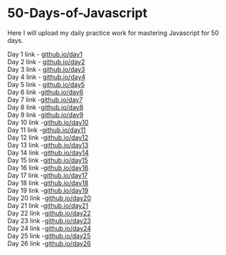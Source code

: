 # 50-Days-of-Javascript

Here I will upload my daily practice work for mastering Javascript for 50 days.

Day 1 link - [github.io/day1](https://rushigoswami.github.io/50-Days-of-Javascript/day1/)<br> Day 2
link - [github.io/day2](https://rushigoswami.github.io/50-Days-of-Javascript/day2/)<br> Day 3 link -
[github.io/day3](https://rushigoswami.github.io/50-Days-of-Javascript/day3/)<br> Day 4 link -
[github.io/day4](https://rushigoswami.github.io/50-Days-of-Javascript/day4/)<br> Day 5 link -
[github.io/day5](https://rushigoswami.github.io/50-Days-of-Javascript/day5/)<br> Day 6
link -[github.io/day6](https://rushigoswami.github.io/50-Days-of-Javascript/day6/)<br> Day 7
link -[github.io/day7](https://rushigoswami.github.io/50-Days-of-Javascript/day7/)<br> Day 8
link -[github.io/day8](https://rushigoswami.github.io/50-Days-of-Javascript/day8/)<br> Day 9
link -[github.io/day9](https://rushigoswami.github.io/50-Days-of-Javascript/day9/)<br> Day 10
link -[github.io/day10](https://rushigoswami.github.io/50-Days-of-Javascript/day10/)<br> Day 11
link -[github.io/day11](https://rushigoswami.github.io/50-Days-of-Javascript/day11/)<br> Day 12
link -[github.io/day12](https://rushigoswami.github.io/50-Days-of-Javascript/day12/)<br> Day 13
link -[github.io/day13](https://rushigoswami.github.io/50-Days-of-Javascript/day13/)<br> Day 14
link -[github.io/day14](https://rushigoswami.github.io/50-Days-of-Javascript/day14/)<br> Day 15
link -[github.io/day15](https://rushigoswami.github.io/50-Days-of-Javascript/day15/)<br> Day 16
link -[github.io/day16](https://rushigoswami.github.io/50-Days-of-Javascript/day16/)<br> Day 17
link -[github.io/day17](https://rushigoswami.github.io/50-Days-of-Javascript/day17/)<br> Day 18
link -[github.io/day18](https://rushigoswami.github.io/50-Days-of-Javascript/day18/)<br> Day 19
link -[github.io/day19](https://rushigoswami.github.io/50-Days-of-Javascript/day19/)<br> Day 20
link -[github.io/day20](https://rushigoswami.github.io/50-Days-of-Javascript/day20/)<br> Day 21
link -[github.io/day21](https://rushigoswami.github.io/50-Days-of-Javascript/day21/)<br> Day 22
link -[github.io/day22](https://rushigoswami.github.io/50-Days-of-Javascript/day22/)<br> Day 23
link -[github.io/day23](https://rushigoswami.github.io/50-Days-of-Javascript/day23/)<br> Day 24
link -[github.io/day24](https://rushigoswami.github.io/50-Days-of-Javascript/day24/)<br> Day 25
link -[github.io/day25](https://rushigoswami.github.io/50-Days-of-Javascript/day25/)<br> Day 26
link -[github.io/day26](https://rushigoswami.github.io/50-Days-of-Javascript/day26/)<br>
